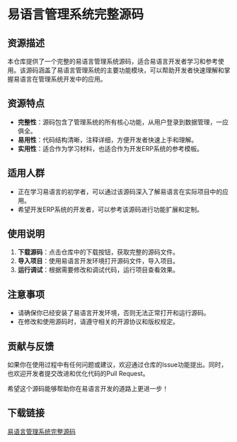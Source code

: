 # 易语言管理系统完整源码

## 资源描述

本仓库提供了一个完整的易语言管理系统源码，适合易语言开发者学习和参考使用。该源码涵盖了易语言管理系统的主要功能模块，可以帮助开发者快速理解和掌握易语言在管理系统开发中的应用。

## 资源特点

- **完整性**：源码包含了管理系统的所有核心功能，从用户登录到数据管理，一应俱全。
- **易用性**：代码结构清晰，注释详细，方便开发者快速上手和理解。
- **实用性**：适合作为学习材料，也适合作为开发ERP系统的参考模板。

## 适用人群

- 正在学习易语言的初学者，可以通过该源码深入了解易语言在实际项目中的应用。
- 希望开发ERP系统的开发者，可以参考该源码进行功能扩展和定制。

## 使用说明

1. **下载源码**：点击仓库中的下载按钮，获取完整的源码文件。
2. **导入项目**：使用易语言开发环境打开源码文件，导入项目。
3. **运行调试**：根据需要修改和调试代码，运行项目查看效果。

## 注意事项

- 请确保你已经安装了易语言开发环境，否则无法正常打开和运行源码。
- 在修改和使用源码时，请遵守相关的开源协议和版权规定。

## 贡献与反馈

如果你在使用过程中有任何问题或建议，欢迎通过仓库的Issue功能提出。同时，也欢迎开发者提交改进和优化代码的Pull Request。

希望这个源码能够帮助你在易语言开发的道路上更进一步！

## 下载链接

[易语言管理系统完整源码](https://pan.quark.cn/s/4265b8b759a4)